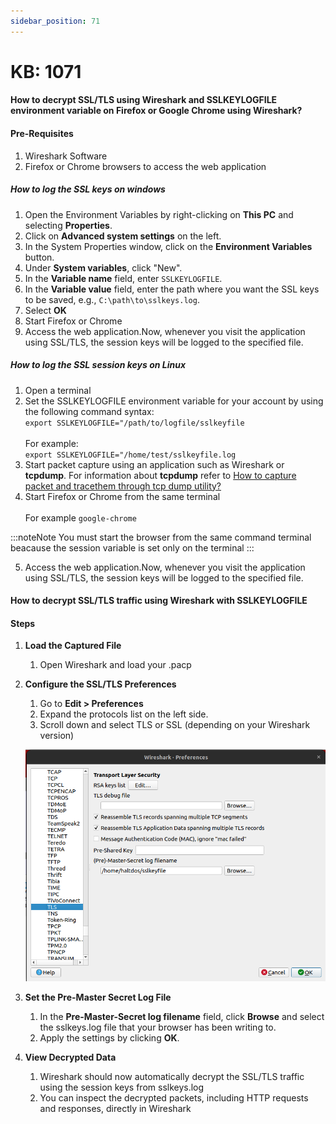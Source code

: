 ```yaml
---
sidebar_position: 71
---
```


# KB: 1071

#### **How to decrypt SSL/TLS using Wireshark and SSLKEYLOGFILE environment variable on Firefox or Google Chrome using Wireshark?**

#### Pre-Requisites

   1. Wireshark Software
   2. Firefox or Chrome browsers to access the web application

##### How to log the SSL keys on windows
      
   1. Open the Environment Variables by right-clicking on **This PC** and selecting **Properties**.
   2. Click on **Advanced system settings** on the left.
   3. In the System Properties window, click on the **Environment Variables** button.
   4. Under **System variables**, click "New".
   5. In the **Variable name** field, enter `SSLKEYLOGFILE`.
   6. In the **Variable value** field, enter the path where you want the SSL keys to be saved, e.g., `C:\path\to\sslkeys.log`.
   7. Select **OK**
   8. Start Firefox or Chrome
   9. Access the web application.Now, whenever you visit the application using SSL/TLS, the session keys will be logged to the specified file.

##### How to log the SSL session keys on Linux
      
1. Open a terminal
2. Set the SSLKEYLOGFILE environment variable for your account by using the following command syntax: <br/>`export SSLKEYLOGFILE="/path/to/logfile/sslkeyfile`<br/><br/> For example: <br/> `export SSLKEYLOGFILE="/home/test/sslkeyfile.log`
3. Start packet capture using an application such as Wireshark or **tcpdump**. For information about **tcpdump** refer to [How to capture packet and tracethem through tcp dump utility?](./kb-1069.md)
4. Start Firefox or Chrome from the same terminal <br/> <br/>
  For example
   `google-chrome`
  
  :::noteNote
  You must start the browser from the same command terminal beacause the session variable is set only on the terminal
  :::
    
5. Access the web application.Now, whenever you visit the application using SSL/TLS, the session keys will be logged to the specified file.

#### How to decrypt SSL/TLS traffic using Wireshark with SSLKEYLOGFILE

#### Steps
1. **Load the Captured File**
   
   1. Open Wireshark and load your .pacp

2. **Configure the SSL/TLS Preferences**
   
   1. Go to **Edit > Preferences**
   2. Expand the protocols list on the left side.
   3. Scroll down and select TLS or SSL (depending on your Wireshark version)

   ![kb-1070](/img/waf/v8/kb/tls.png)

3. **Set the Pre-Master Secret Log File**
   
   1. In the **Pre-Master-Secret log filename** field, click **Browse** and select the sslkeys.log file that your browser has been writing to.
   2. Apply the settings by clicking **OK**.
   
4. **View Decrypted Data**
   
   1. Wireshark should now automatically decrypt the SSL/TLS traffic using the session keys from sslkeys.log
   2. You can inspect the decrypted packets, including HTTP requests and responses, directly in Wireshark  